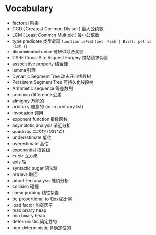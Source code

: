 # Vocabulary

* factorial 阶乘
* GCD ( Greatest Common Divisor ) 最大公约数
* LCM ( Least Common Multiple ) 最小公倍数
* type predicate 类型谓词 ```function isFish(pet: Fish | Bird): pet is Fish {}```
* discriminated union 可辨识联合类型
* CSRF Cross-Site Request Forgery 跨站请求伪造
* associative property 结合律
* lemma 引理
* Dynamic Segment Tree 动态开点线段树
* Persistent Segment Tree 可持久化线段树
* Arithmetic sequence 等差数列
* common difference 公差
* almighty 万能的
* arbitrary 随意的 (in an arbitrary list)
* invocation 调用
* exponent function 指数函数
* asymptotic analysis 渐近分析
* quadratic 二次的 (O(N^2))
* underestimate 低估
* overestimate 高估
* exponential 指数级
* cubic 立方级
* axis 轴
* syntactic sugar 语法糖
* retrieve 取回
* amortized analysis 摊销分析
* collision 碰撞
* linear probing 线性探查
* be proportional to 和xx成比例
* load factor 加载因子
* max binary heap
* min binary heap
* deterministic 确定性的
* non-deterministic 非确定性的
